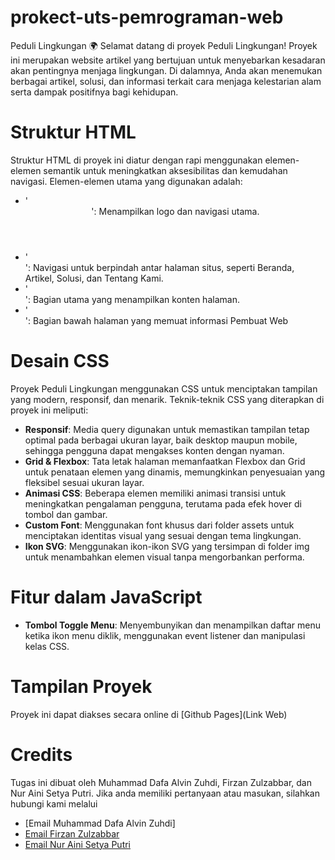 # prokect-uts-pemrograman-web
Peduli Lingkungan 🌍 Selamat datang di proyek Peduli Lingkungan! Proyek ini merupakan website artikel yang bertujuan untuk menyebarkan kesadaran akan pentingnya menjaga lingkungan. Di dalamnya, Anda akan menemukan berbagai artikel, solusi, dan informasi terkait cara menjaga kelestarian alam serta dampak positifnya bagi kehidupan.
# Struktur HTML
Struktur HTML di proyek ini diatur dengan rapi menggunakan elemen-elemen semantik untuk meningkatkan aksesibilitas dan kemudahan navigasi. Elemen-elemen utama yang digunakan adalah:
- '<header>': Menampilkan logo dan navigasi utama.
- '<nav>': Navigasi untuk berpindah antar halaman situs, seperti Beranda, Artikel, Solusi, dan Tentang Kami.
- '<main>': Bagian utama yang menampilkan konten halaman. 
- '<footer>': Bagian bawah halaman yang memuat informasi Pembuat Web
# Desain CSS
Proyek Peduli Lingkungan menggunakan CSS untuk menciptakan tampilan yang modern, responsif, dan menarik. Teknik-teknik CSS yang diterapkan di proyek ini meliputi:
- **Responsif**: Media query digunakan untuk memastikan tampilan tetap optimal pada berbagai ukuran layar, baik desktop maupun mobile, sehingga pengguna dapat mengakses konten dengan nyaman.
- **Grid & Flexbox**: Tata letak halaman memanfaatkan Flexbox dan Grid untuk penataan elemen yang dinamis, memungkinkan penyesuaian yang fleksibel sesuai ukuran layar.
- **Animasi CSS**: Beberapa elemen memiliki animasi transisi untuk meningkatkan pengalaman pengguna, terutama pada efek hover di tombol dan gambar.
- **Custom Font**: Menggunakan font khusus dari folder assets untuk menciptakan identitas visual yang sesuai dengan tema lingkungan.
- **Ikon SVG**: Menggunakan ikon-ikon SVG yang tersimpan di folder img untuk menambahkan elemen visual tanpa mengorbankan performa.
# Fitur dalam JavaScript
- **Tombol Toggle Menu**: Menyembunyikan dan menampilkan daftar menu ketika ikon menu diklik, menggunakan event listener dan manipulasi kelas CSS.
# Tampilan Proyek
Proyek ini dapat diakses secara online di [Github Pages](Link Web)
# Credits
Tugas ini dibuat oleh Muhammad Dafa Alvin Zuhdi, Firzan Zulzabbar, dan Nur Aini Setya Putri. Jika anda memiliki pertanyaan atau masukan, silahkan hubungi kami melalui
- [Email Muhammad Dafa Alvin Zuhdi]
- [Email Firzan Zulzabbar](firzan.23076@mhs.unesa.ac.id)
- [Email Nur Aini Setya Putri](nuraini.23077@mhs.unesa.ac.id)
